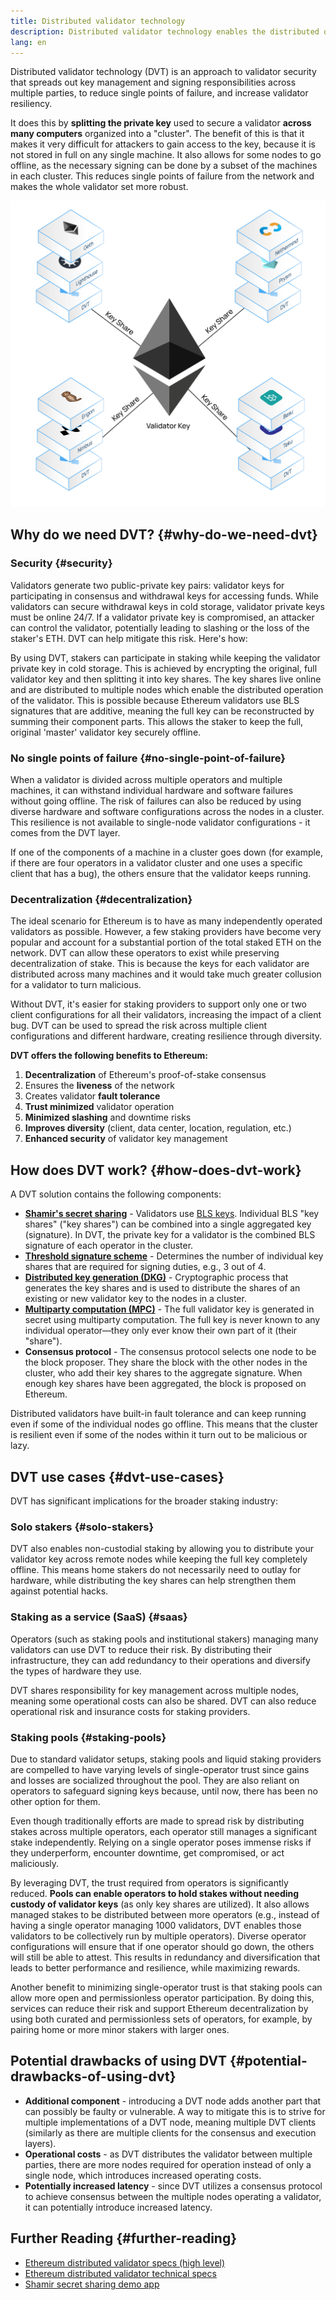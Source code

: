 ```yaml
---
title: Distributed validator technology
description: Distributed validator technology enables the distributed operation of an Ethereum validator by multiple parties.
lang: en
---
```


Distributed validator technology (DVT) is an approach to validator security that spreads out key management and signing responsibilities across multiple parties, to reduce single points of failure, and increase validator resiliency. 

It does this by **splitting the private key** used to secure a validator **across many computers** organized into a "cluster". The benefit of this is that it makes it very difficult for attackers to gain access to the key, because it is not stored in full on any single machine. It also allows for some nodes to go offline, as the necessary signing can be done by a subset of the machines in each cluster. This reduces single points of failure from the network and makes the whole validator set more robust. 

![A Diagram showing how a single validator key is split into key shares and distributed to multiple nodes with varying components.](./dvt-cluster.png)

## Why do we need DVT? {#why-do-we-need-dvt}

### Security {#security}

Validators generate two public-private key pairs: validator keys for participating in consensus and withdrawal keys for accessing funds. While validators can secure withdrawal keys in cold storage, validator private keys must be online 24/7. If a validator private key is compromised, an attacker can control the validator, potentially leading to slashing or the loss of the staker's ETH. DVT can help mitigate this risk. Here's how:

By using DVT, stakers can participate in staking while keeping the validator private key in cold storage. This is achieved by encrypting the original, full validator key and then splitting it into key shares. The key shares live online and are distributed to multiple nodes which enable the distributed operation of the validator. This is possible because Ethereum validators use BLS signatures that are additive, meaning the full key can be reconstructed by summing their component parts. This allows the staker to keep the full, original 'master' validator key securely offline.

### No single points of failure {#no-single-point-of-failure}

When a validator is divided across multiple operators and multiple machines, it can withstand individual hardware and software failures without going offline. The risk of failures can also be reduced by using diverse hardware and software configurations across the nodes in a cluster. This resilience is not available to single-node validator configurations - it comes from the DVT layer.

If one of the components of a machine in a cluster goes down (for example, if there are four operators in a validator cluster and one uses a specific client that has a bug), the others ensure that the validator keeps running. 

### Decentralization {#decentralization}

The ideal scenario for Ethereum is to have as many independently operated validators as possible. However, a few staking providers have become very popular and account for a substantial portion of the total staked ETH on the network. DVT can allow these operators to exist while preserving decentralization of stake. This is because the keys for each validator are distributed across many machines and it would take much greater collusion for a validator to turn malicious.

Without DVT, it's easier for staking providers to support only one or two client configurations for all their validators, increasing the impact of a client bug. DVT can be used to spread the risk across multiple client configurations and different hardware, creating resilience through diversity.

**DVT offers the following benefits to Ethereum:**

1. **Decentralization** of Ethereum's proof-of-stake consensus
2. Ensures the **liveness** of the network
3. Creates validator **fault tolerance**
4. **Trust minimized** validator operation
5. **Minimized slashing** and downtime risks
6. **Improves diversity** (client, data center, location, regulation, etc.)
7. **Enhanced security** of validator key management

## How does DVT work? {#how-does-dvt-work}

A DVT solution contains the following components:

- **[Shamir's secret sharing](https://medium.com/@keylesstech/a-beginners-guide-to-shamir-s-secret-sharing-e864efbf3648)** - Validators use [BLS keys](https://en.wikipedia.org/wiki/BLS_digital_signature). Individual BLS "key shares" ("key shares") can be combined into a single aggregated key (signature). In DVT, the private key for a validator is the combined BLS signature of each operator in the cluster.
- **[Threshold signature scheme](https://medium.com/nethermind-eth/threshold-signature-schemes-36f40bc42aca)** - Determines the number of individual key shares that are required for signing duties, e.g., 3 out of 4.
- **[Distributed key generation (DKG)](https://medium.com/toruslabs/what-distributed-key-generation-is-866adc79620)** - Cryptographic process that generates the key shares and is used to distribute the shares of an existing or new validator key to the nodes in a cluster.
- **[Multiparty computation (MPC)](https://messari.io/report/applying-multiparty-computation-to-the-world-of-blockchains)** - The full validator key is generated in secret using multiparty computation. The full key is never known to any individual operator—they only ever know their own part of it (their "share").
- **Consensus protocol** - The consensus protocol selects one node to be the block proposer. They share the block with the other nodes in the cluster, who add their key shares to the aggregate signature. When enough key shares have been aggregated, the block is proposed on Ethereum.

Distributed validators have built-in fault tolerance and can keep running even if some of the individual nodes go offline. This means that the cluster is resilient even if some of the nodes within it turn out to be malicious or lazy.


## DVT use cases {#dvt-use-cases}

DVT has significant implications for the broader staking industry:

### Solo stakers {#solo-stakers}

DVT also enables non-custodial staking by allowing you to distribute your validator key across remote nodes while keeping the full key completely offline. This means home stakers do not necessarily need to outlay for hardware, while distributing the key shares can help strengthen them against potential hacks.

### Staking as a service (SaaS) {#saas}

Operators (such as staking pools and institutional stakers) managing many validators can use DVT to reduce their risk. By distributing their infrastructure, they can add redundancy to their operations and diversify the types of hardware they use. 

DVT shares responsibility for key management across multiple nodes, meaning some operational costs can also be shared. DVT can also reduce operational risk and insurance costs for staking providers.

### Staking pools {#staking-pools}

Due to standard validator setups, staking pools and liquid staking providers are compelled to have varying levels of single-operator trust since gains and losses are socialized throughout the pool. They are also reliant on operators to safeguard signing keys because, until now, there has been no other option for them.

Even though traditionally efforts are made to spread risk by distributing stakes across multiple operators, each operator still manages a significant stake independently. Relying on a single operator poses immense risks if they underperform, encounter downtime, get compromised, or act maliciously.

By leveraging DVT, the trust required from operators is significantly reduced. **Pools can enable operators to hold stakes without needing custody of validator keys** (as only key shares are utilized). It also allows managed stakes to be distributed between more operators (e.g., instead of having a single operator managing 1000 validators, DVT enables those validators to be collectively run by multiple operators). Diverse operator configurations will ensure that if one operator should go down, the others will still be able to attest. This results in redundancy and diversification that leads to better performance and resilience, while maximizing rewards.

Another benefit to minimizing single-operator trust is that staking pools can allow more open and permissionless operator participation. By doing this, services can reduce their risk and support Ethereum decentralization by using both curated and permissionless sets of operators, for example, by pairing home or more minor stakers with larger ones. 

## Potential drawbacks of using DVT {#potential-drawbacks-of-using-dvt}

- **Additional component** - introducing a DVT node adds another part that can possibly be faulty or vulnerable. A way to mitigate this is to strive for multiple implementations of a DVT node, meaning multiple DVT clients (similarly as there are multiple clients for the consensus and execution layers).
- **Operational costs** - as DVT distributes the validator between multiple parties, there are more nodes required for operation instead of only a single node, which introduces increased operating costs.
- **Potentially increased latency** - since DVT utilizes a consensus protocol to achieve consensus between the multiple nodes operating a validator, it can potentially introduce increased latency.

## Further Reading {#further-reading}

- [Ethereum distributed validator specs (high level)](https://github.com/ethereum/distributed-validator-specs)
- [Ethereum distributed validator technical specs](https://github.com/ethereum/distributed-validator-specs/tree/dev/src/dvspec)
- [Shamir secret sharing demo app](https://iancoleman.io/shamir/)
